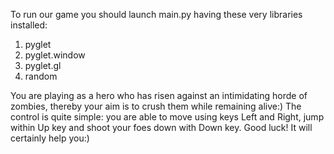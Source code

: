 To run our game you should launch main.py having these very libraries installed:

1. pyglet
2. pyglet.window
3. pyglet.gl
4. random

You are playing as a hero who has risen against an intimidating horde of zombies, thereby your aim is to crush them while remaining alive:) 
The control is quite simple: you are able to move using keys Left and Right, jump within Up key and shoot your foes down with Down key. 
Good luck! It will certainly help you:)